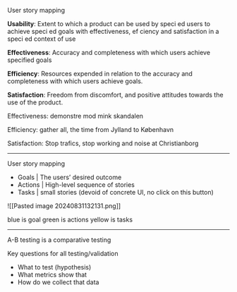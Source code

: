 User story mapping

**Usability**: Extent to which a product can be used by speci ed users to achieve speci ed goals with effectiveness, ef ciency and satisfaction in a speci ed context of use

**Effectiveness**: Accuracy and completeness with which users achieve specified goals

**Efficiency**: Resources expended in relation to the accuracy and completeness with which users achieve goals.

**Satisfaction**: Freedom from discomfort, and positive attitudes towards the use of the product.

Effectiveness: demonstre mod mink skandalen

Efficiency: gather all, the time from Jylland to København

Satisfaction: Stop trafics, stop working and noise at Christianborg

---

User story mapping

- Goals | The users’ desired outcome
- Actions | High-level sequence of stories
- Tasks | small stories (devoid of concrete UI, no click on this button)

![[Pasted image 20240831132131.png]]

blue is goal
green is actions
yellow is tasks

---

A-B testing is a comparative testing

Key questions for all testing/validation

- What to test (hypothesis)
- What metrics show that
- How do we collect that data